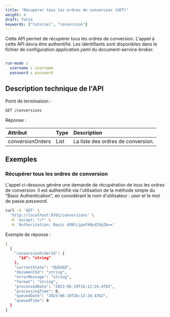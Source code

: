 ```yaml
---
title: "Récupérer tous les ordres de conversion (GET)"
weight: 4
draft: false
keywords: ["tutoriel", "conversion"]
---
```


Cette API permet de récupérer tous les ordres de conversion.
L'appel à cette API devra être authentifié. Les identifiants sont disponibles dans le fichier de configuration _application.yaml_ du document-service-broker.

```yaml

run-mode :
  username : username
  password : password
```

## Description technique de l'API

Point de terminaison :
```bash
GET /conversions
```

Réponse :

| Attribut             | Type                      | Description                        |
| :------------------- | :------------------------ |:-----------------------------------|
| conversionOrders     | List<ConversionOrder>     | La liste des ordres de conversion. |

## Exemples

### Récupérer tous les ordres de conversion

L'appel ci-dessous génère une demande de récupération de tous les ordres de conversion.
Il est authentifié via l'utilisation de la méthode simple du "Basic Authentication",
en considérant le nom d'utilisateur : _user_ et le mot de passe _password_.

```bash
curl -X 'GET' \
  'http://localhost:8761/conversions' \
  -H 'accept: */*' \
  -H 'Authorization: Basic dXNlcjpwYXNzd29yZA=='
```
Exemple de réponse :
```bash
[
  {
    "conversionOrderId": {
      "id": "string"
    },
    "currentState": "QUEUED",
    "documentId": "string",
    "errorMessage": "string",
    "format": "string",
    "processedDate": "2023-06-19T16:12:24.476Z",
    "processingTime": 0,
    "queuedDate": "2023-06-19T16:12:24.476Z",
    "queuedTime": 0
  }
]
```

